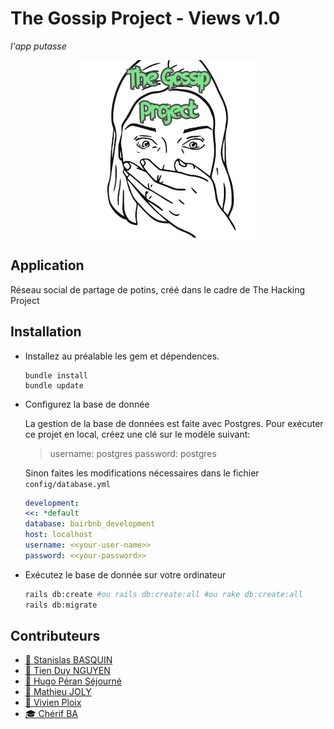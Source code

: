 # The Gossip Project - Views v1.0
_l'app putasse_

<div style="text-align:center" align="center">
  <img alt="Gossip" src="app/assets/images/the_gossip_project.png">
</div>

## Application

Réseau social de partage de potins, créé dans le cadre de The Hacking Project

## Installation

- Installez au préalable les gem  et dépendences.
  ```
  bundle install
  bundle update
  ```
- Configurez la base de donnée
  
  La gestion de la base de données est faite avec Postgres.
  Pour exécuter ce projet en local, créez une clé sur le modèle suivant:

  >username: postgres
  >password: postgres

  Sinon faites les modifications nécessaires dans le fichier `config/database.yml`

  ```yml
  development:
  <<: *default
  database: bairbnb_development
  host: localhost
  username: <<your-user-name>>
  password: <<your-password>>
  ```

- Exécutez le base de donnée sur votre ordinateur
  
  ```bash
  rails db:create #ou rails db:create:all #ou rake db:create:all
  rails db:migrate
  ```


## Contributeurs

- [:bell: Stanislas BASQUIN](https://github.com/StanislasBASQUIN)
- [:dragon_face: Tien Duy NGUYEN](https://github.com/tienduy-nguyen)
- [:city_sunset: Hugo Péran Séjourné](https://github.com/HugoPeranSejourne)
- [:mega: Mathieu JOLY](https://github.com/mathieu-superpose)
- [:santa: Vivien Ploix](https://github.com/Vivien-Ploix)
- [:mortar_board: Chérif BA](https://github.com/barifche)

